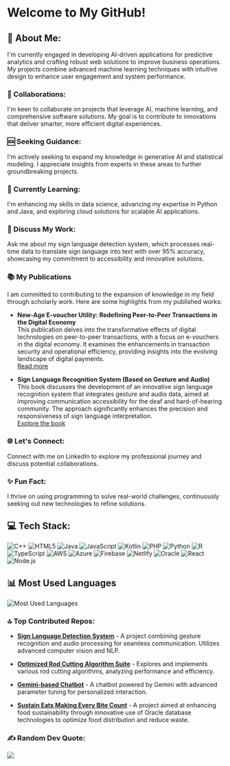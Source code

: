 # Welcome to My GitHub!

## 🚀 About Me:
I'm currently engaged in developing AI-driven applications for predictive analytics and crafting robust web solutions to improve business operations. My projects combine advanced machine learning techniques with intuitive design to enhance user engagement and system performance.

### 🤝 Collaborations:
I'm keen to collaborate on projects that leverage AI, machine learning, and comprehensive software solutions. My goal is to contribute to innovations that deliver smarter, more efficient digital experiences.

### 🆘 Seeking Guidance:
I'm actively seeking to expand my knowledge in generative AI and statistical modeling. I appreciate insights from experts in these areas to further groundbreaking projects.

### 📘 Currently Learning:
I'm enhancing my skills in data science, advancing my expertise in Python and Java, and exploring cloud solutions for scalable AI applications.

### 💬 Discuss My Work:
Ask me about my sign language detection system, which processes real-time data to translate sign language into text with over 95% accuracy, showcasing my commitment to accessibility and innovative solutions.

### 📚 My Publications
I am committed to contributing to the expansion of knowledge in my field through scholarly work. Here are some highlights from my published works:

- **New-Age E-voucher Utility: Redefining Peer-to-Peer Transactions in the Digital Economy**  
  This publication delves into the transformative effects of digital technologies on peer-to-peer transactions, with a focus on e-vouchers in the digital economy. It examines the enhancements in transaction security and operational efficiency, providing insights into the evolving landscape of digital payments.  
  [Read more](https://journals.stmjournals.com/ijcsl/article=2024/view=180933/)

- **Sign Language Recognition System (Based on Gesture and Audio)**  
  This book discusses the development of an innovative sign language recognition system that integrates gesture and audio data, aimed at improving communication accessibility for the deaf and hard-of-hearing community. The approach significantly enhances the precision and responsiveness of sign language interpretation.  
  [Explore the book](https://link.springer.com/book/10.1007/978-981-97-8631-2)

### 🌐 Let's Connect:
Connect with me on LinkedIn to explore my professional journey and discuss potential collaborations.

### ✨ Fun Fact:
I thrive on using programming to solve real-world challenges, continuously seeking out new technologies to refine solutions.

## 💻 Tech Stack:
![C++](https://img.shields.io/badge/C++-00599C?style=flat-square&logo=c%2B%2B&logoColor=white)
![HTML5](https://img.shields.io/badge/HTML5-E34F26?style=flat-square&logo=html5&logoColor=white)
![Java](https://img.shields.io/badge/Java-ED8B00?style=flat-square&logo=java&logoColor=white)
![JavaScript](https://img.shields.io/badge/JavaScript-F7DF1E?style=flat-square&logo=javascript&logoColor=black)
![Kotlin](https://img.shields.io/badge/Kotlin-7F52FF?style=flat-square&logo=kotlin&logoColor=white)
![PHP](https://img.shields.io/badge/PHP-777BB4?style=flat-square&logo=php&logoColor=white)
![Python](https://img.shields.io/badge/Python-3776AB?style=flat-square&logo=python&logoColor=white)
![R](https://img.shields.io/badge/R-276DC3?style=flat-square&logo=r&logoColor=white)
![TypeScript](https://img.shields.io/badge/TypeScript-007ACC?style=flat-square&logo=typescript&logoColor=white)
![AWS](https://img.shields.io/badge/AWS-FF9900?style=flat-square&logo=amazon-aws&logoColor=white)
![Azure](https://img.shields.io/badge/Azure-0078D4?style=flat-square&logo=microsoft-azure&logoColor=white)
![Firebase](https://img.shields.io/badge/Firebase-FFCA28?style=flat-square&logo=firebase&logoColor=black)
![Netlify](https://img.shields.io/badge/Netlify-00C7B7?style=flat-square&logo=netlify&logoColor=white)
![Oracle](https://img.shields.io/badge/Oracle-F80000?style=flat-square&logo=oracle&logoColor=white)
![React](https://img.shields.io/badge/React-20232A?style=flat-square&logo=react&logoColor=61DAFB)
![Node.js](https://img.shields.io/badge/Node.js-339933?style=flat-square&logo=node.js&logoColor=white)

## 📊 Most Used Languages
![Most Used Languages](https://github-readme-stats.vercel.app/api/top-langs/?username=CAPTAINCODERCOOL&langs_count=10&layout=compact&theme=algolia)

### 🔝 Top Contributed Repos:

- **[Sign Language Detection System](https://github.com/CAPTAINCODERCOOL/Sign-Language-Detection-System-using-Gesture-Audio)** - A project combining gesture recognition and audio processing for seamless communication. Utilizes advanced computer vision and NLP.

- **[Optimized Rod Cutting Algorithm Suite](https://github.com/CAPTAINCODERCOOL/Optimized-Rod-Cutting-Algorithm-Suite)** - Explores and implements various rod cutting algorithms, analyzing performance and efficiency.

- **[Gemini-based Chatbot](https://github.com/CAPTAINCODERCOOL/Gemini-based-Chatbot)** - A chatbot powered by Gemini with advanced parameter tuning for personalized interaction.

- **[Sustain Eats Making Every Bite Count](https://github.com/CAPTAINCODERCOOL/Sustain-Eats-Making-Every-Bite-Count)** - A project aimed at enhancing food sustainability through innovative use of Oracle database technologies to optimize food distribution and reduce waste.

### ✍️ Random Dev Quote:
![](https://quotes-github-readme.vercel.app/api?type=horizontal&theme=radical)
